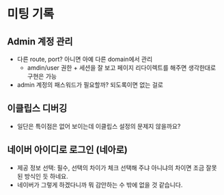 # 미팅 기록

## Admin 계정 관리

- 다른 route, port? 아니면 아예 다른 domain에서 관리
  - amdin/user 권한 + 세션을 잘 보고 페이지 리다이렉트를 해주면 생각한대로 구현은 가능
- admin 계정의 패스워드가 필요할까? 되도록이면 없는 걸로

## 이클립스 디버깅

- 일단은 특이점은 없어 보이는데 이클립스 설정의 문제지 않을까요?

## 네이버 아이디로 로그인 (네아로)

- 제공 정보 선택: 필수, 선택의 차이가 체크 선택해 주냐 아니냐의 차이면 조금 잘못된 방식인 듯 하네요.
- 네이버가 그렇게 하겠다니까 뭐 감안하는 수 밖에 없을 것 같습니다.